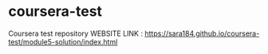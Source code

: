 # coursera-test
Coursera test repository
WEBSITE LINK : https://sara184.github.io/coursera-test/module5-solution/index.html
